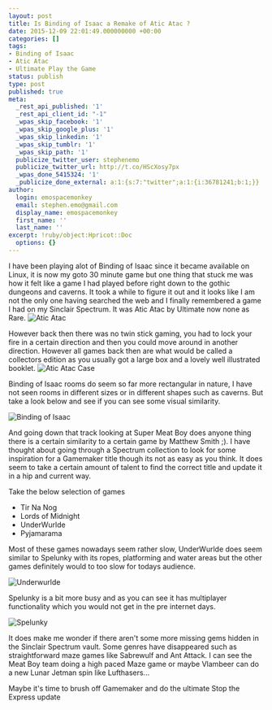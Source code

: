 ```yaml
---
layout: post
title: Is Binding of Isaac a Remake of Atic Atac ?
date: 2015-12-09 22:01:49.000000000 +00:00
categories: []
tags:
- Binding of Isaac
- Atic Atac
- Ultimate Play the Game
status: publish
type: post
published: true
meta:
  _rest_api_published: '1'
  _rest_api_client_id: "-1"
  _wpas_skip_facebook: '1'
  _wpas_skip_google_plus: '1'
  _wpas_skip_linkedin: '1'
  _wpas_skip_tumblr: '1'
  _wpas_skip_path: '1'
  publicize_twitter_user: stephenemo
  publicize_twitter_url: http://t.co/HScXosy7px
  _wpas_done_5415324: '1'
  _publicize_done_external: a:1:{s:7:"twitter";a:1:{i:36781241;b:1;}}
author:
  login: emospacemonkey
  email: stephen.emo@gmail.com
  display_name: emospacemonkey
  first_name: ''
  last_name: ''
excerpt: !ruby/object:Hpricot::Doc
  options: {}
---
```

I have been playing alot of Binding of Isaac since it became available on Linux, it is now my goto 30 minute game but one thing that stuck me was how it felt like a game I had played before right down to the gothic dungeons and caverns. It took a while to figure it out and it looks like I am not the only one having searched the web and I finally remembered a game I had on my Sinclair Spectrum. It was Atic Atac by Ultimate now none as Rare.
![Atic Atac](http://emomonkey.github.io/images/atic3.png)

However back then there was no twin stick gaming, you had to lock your fire in a certain direction and then you could move around in another direction. However all games back then are what would be called a collectors edition as you usually got a large box and a lovely well illustrated booklet.
![Atic Atac Case](http://emomonkey.github.io/images/case.png)


Binding of Isaac rooms do seem so far more rectangular in nature, I have not seen rooms in different sizes or in different shapes such as caverns. But take a look below and see if you can see some visual similarity.

![Binding of Isaac](http://emomonkey.github.io/images/isaac.jpg)

And going down that track looking at Super Meat Boy does anyone thing there is a certain similarity to a certain game by Matthew Smith ;). I have thought about going through a Spectrum collection to look for some inspiration for a Gamemaker title though its not as easy as you think. It does seem to take a certain amount of talent to find the correct title and update it in a hip and current way. 

Take the below selection of games
 * Tir Na Nog
 * Lords of Midnight
 * UnderWurlde
 * Pyjamarama

Most of these games nowadays seem rather slow, UnderWurlde does seem similar to Spelunky with its ropes, platforming and water areas but the other games definitely would to too slow for todays audience.

![Underwurlde](http://emomonkey.github.io/images/UnderWurlde1.jpg)

Spelunky is a bit more busy and as you can see it has multiplayer functionality which you would not get in the pre internet days.

![Spelunky](http://emomonkey.github.io/images/spelunky.jpg)

It does make me wonder if there aren't some more missing gems hidden in the Sinclair Spectrum vault. Some genres have disappeared such as straightforward maze games like Sabrewulf and Ant Attack. I can see the Meat Boy team doing a high paced Maze game or maybe Vlambeer can do a new Lunar Jetman spin like Lufthasers...

Maybe it's time to brush off Gamemaker and do the ultimate Stop the Express update


